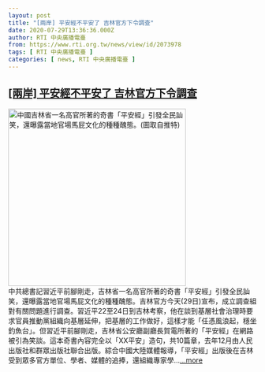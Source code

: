 ```yaml
---
layout: post
title: "[兩岸] 平安經不平安了 吉林官方下令調查"
date: 2020-07-29T13:36:36.000Z
author: RTI 中央廣播電臺
from: https://www.rti.org.tw/news/view/id/2073978
tags: [ RTI 中央廣播電臺 ]
categories: [ news, RTI 中央廣播電臺 ]
---
```

<!--1596029796000-->
[[兩岸] 平安經不平安了 吉林官方下令調查](https://www.rti.org.tw/news/view/id/2073978)
------

<div>
<img src="https://static.rti.org.tw/assets/thumbnails/2020/07/29/8cba451a860b019b09f238bc0dbba850.jpg" width="360" alt="中國吉林省一名高官所著的奇書「平安經」引發全民訕笑，還曝露當地官場馬屁文化的種種醜態。(圖取自推特)" title="中國吉林省一名高官所著的奇書「平安經」引發全民訕笑，還曝露當地官場馬屁文化的種種醜態。(圖取自推特)"><br>中共總書記習近平前腳剛走，吉林省一名高官所著的奇書「平安經」引發全民訕笑，還曝露當地官場馬屁文化的種種醜態。吉林官方今天(29日)宣布，成立調查組對有關問題進行調查。習近平22至24日到吉林考察，他在談到基層社會治理時要求官員推動黨組織向基層延伸，把基層的工作做好，這樣才能「任憑風浪起，穩坐釣魚台」。但習近平前腳剛走，吉林省公安廳副廳長賀電所著的「平安經」在網路被引為笑談。這本奇書內容完全以「XX平安」造句，共10篇章，去年12月由人民出版社和群眾出版社聯合出版。綜合中國大陸媒體報導，「平安經」出版後在吉林受到眾多官方單位、學者、媒體的追捧，還組織專家學...<a target="_blank" href="https://www.rti.org.tw/news/view/id/2073978">...more</a>
</div>
